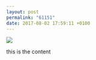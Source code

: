 ```yaml
---
layout: post
permalink: "61151"
date: 2017-08-02 17:59:11 +0100
---
```

![](https://lildude.github.io/media/12716713_162835967431386_291746593_n.jpg)
  
this is the content
